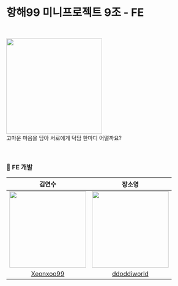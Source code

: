 <h1> 항해99 미니프로젝트 9조 - FE </h1>

</br>

<img src="https://github.com/ddoddiworld/miniproject9-fe/assets/93027502/683de654-d391-40c3-b73a-418b3ceb3e92" width="250"/></br>
고마운 마음을 담아 서로에게 덕담 한마디 어떨까요?

</br>

<h3>👥 FE 개발</h3>

|김연수|장소영|
|:---:|:---:|
|<img src="https://avatars.githubusercontent.com/u/130985864?v=4" width="200" height="200"/>|<img src="https://avatars.githubusercontent.com/u/93027502?v=4" width="200" height="200"/>|
|[Xeonxoo99](https://github.com/Xeonxoo99)|[ddoddiworld](https://github.com/ddoddiworld?tab=repositories)|


